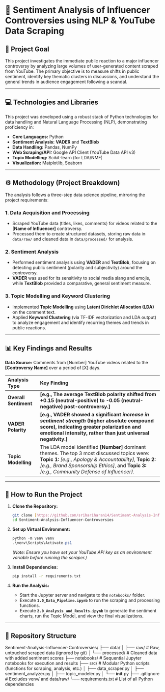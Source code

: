 # 🎤 Sentiment Analysis of Influencer Controversies using NLP & YouTube Data Scraping

## 🎯 Project Goal

This project investigates the immediate public reaction to a major influencer controversy by analyzing large volumes of user-generated content scraped from YouTube. The primary objective is to measure shifts in public sentiment, identify key thematic clusters in discussions, and understand the general trends in audience engagement following a scandal.

***

## 💻 Technologies and Libraries

This project was developed using a robust stack of Python technologies for data handling and Natural Language Processing (NLP), demonstrating proficiency in:

* **Core Languages:** Python
* **Sentiment Analysis:** **VADER** and **TextBlob**
* **Data Handling:** Pandas, NumPy
* **Web Scraping/API:** Google API Client (YouTube Data API v3)
* **Topic Modelling:** Scikit-learn (for LDA/NMF)
* **Visualization:** Matplotlib, Seaborn

***

## ⚙️ Methodology (Project Breakdown)

The analysis follows a three-step data science pipeline, mirroring the project requirements:

### 1. Data Acquisition and Processing
* Scraped YouTube data (titles, likes, comments) for videos related to the **[Name of Influencer]** controversy.
* Processed them to create structured datasets, storing raw data in `data/raw/` and cleaned data in `data/processed/` for analysis.

### 2. Sentiment Analysis
* Performed sentiment analysis using **VADER** and **TextBlob**, focusing on detecting public sentiment (polarity and subjectivity) around the controversy.
* **VADER** was used for its sensitivity to social media slang and emojis, while **TextBlob** provided a comparative, general sentiment measure.

### 3. Topic Modelling and Keyword Clustering
* Implemented **Topic Modelling** using **Latent Dirichlet Allocation (LDA)** on the comment text.
* Applied **Keyword Clustering** (via TF-IDF vectorization and LDA output) to analyze engagement and identify recurring themes and trends in public reactions.

***

## 📊 Key Findings and Results

**Data Source:** Comments from [Number] YouTube videos related to the **[Controversy Name]** over a period of [X] days.

| Analysis Type | Key Finding |
| :--- | :--- |
| **Overall Sentiment** | **[e.g., The average TextBlob polarity shifted from +0.15 (neutral-positive) to -0.05 (neutral-negative) post-controversy.]** |
| **VADER Polarity** | **[e.g., VADER showed a significant *increase in sentiment strength* (higher absolute compound score), indicating greater polarization and emotional intensity, rather than just universal negativity.]** |
| **Topic Modelling** | The LDA model identified **[Number]** dominant themes. The top 3 most discussed topics were: **Topic 1:** *[e.g., Apology & Accountability]*, **Topic 2:** *[e.g., Brand Sponsorship Ethics]*, and **Topic 3:** *[e.g., Community Defense of Influencer]*. |

***

## 🚀 How to Run the Project

1.  **Clone the Repository:**
    ```bash
    git clone [https://github.com/srihariharan14/Sentiment-Analysis-Influencer-Controversies](https://github.com/srihariharan14/Sentiment-Analysis-Influencer-Controversies)
    cd Sentiment-Analysis-Influencer-Controversies
    ```

2.  **Set up Virtual Environment:**
    ```powershell
    python -m venv venv
    .\venv\Scripts\Activate.ps1
    ```
    *(Note: Ensure you have set your YouTube API key as an environment variable before running the scraper.)*

3.  **Install Dependencies:**
    ```bash
    pip install -r requirements.txt
    ```

4.  **Run the Analysis:**
    * Start the Jupyter server and navigate to the `notebooks/` folder.
    * Execute **`1.0_Data_Pipeline.ipynb`** to run the scraping and processing functions.
    * Execute **`2.0_Analysis_and_Results.ipynb`** to generate the sentiment charts, run the Topic Model, and view the final visualizations.

***

## 📂 Repository Structure

Sentiment-Analysis-Influencer-Controversies/
├── data/
│   ├── raw/           # Raw, untouched scraped data (ignored by git)
│   └── processed/     # Cleaned data with added sentiment scores
├── notebooks/         # Sequential Jupyter notebooks for execution and results
├── src/               # Modular Python scripts (functions for scraping, analysis, etc.)
│   ├── data_scraper.py
│   ├── sentiment_analyzer.py
│   ├── topic_modeler.py
│   └── __init__.py
├── .gitignore         # Excludes venv/ and data/raw/
└── requirements.txt   # List of all Python dependencies